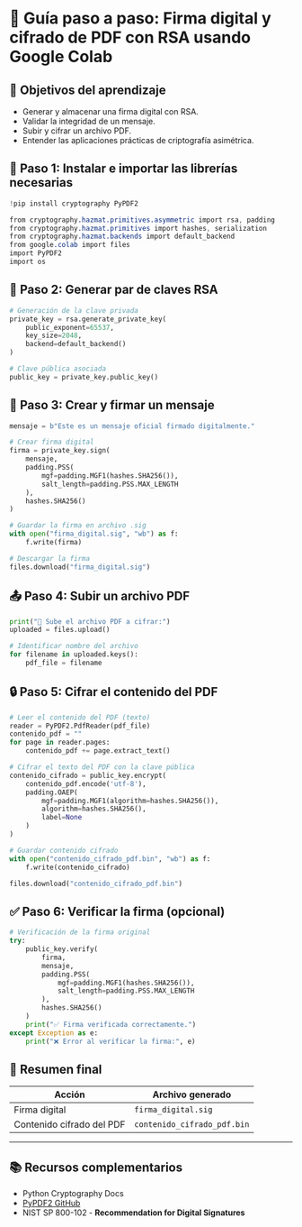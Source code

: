 # 🧾 **Guía paso a paso: Firma digital y cifrado de PDF con RSA usando Google Colab**

## 🎯 **Objetivos del aprendizaje**

- Generar y almacenar una firma digital con RSA.
- Validar la integridad de un mensaje.
- Subir y cifrar un archivo PDF.
- Entender las aplicaciones prácticas de criptografía asimétrica.

## 🔧 **Paso 1: Instalar e importar las librerías necesarias**

```python
!pip install cryptography PyPDF2
```

```css
from cryptography.hazmat.primitives.asymmetric import rsa, padding
from cryptography.hazmat.primitives import hashes, serialization
from cryptography.hazmat.backends import default_backend
from google.colab import files
import PyPDF2
import os
```

## 🔐 **Paso 2: Generar par de claves RSA**

```python
# Generación de la clave privada
private_key = rsa.generate_private_key(
    public_exponent=65537,
    key_size=2048,
    backend=default_backend()
)

# Clave pública asociada
public_key = private_key.public_key()
```

## 🧾 **Paso 3: Crear y firmar un mensaje**

```python
mensaje = b"Este es un mensaje oficial firmado digitalmente."

# Crear firma digital
firma = private_key.sign(
    mensaje,
    padding.PSS(
        mgf=padding.MGF1(hashes.SHA256()),
        salt_length=padding.PSS.MAX_LENGTH
    ),
    hashes.SHA256()
)

# Guardar la firma en archivo .sig
with open("firma_digital.sig", "wb") as f:
    f.write(firma)

# Descargar la firma
files.download("firma_digital.sig")
```

## 📤 **Paso 4: Subir un archivo PDF**

```python
print("📎 Sube el archivo PDF a cifrar:")
uploaded = files.upload()

# Identificar nombre del archivo
for filename in uploaded.keys():
    pdf_file = filename
```

## 🔒 **Paso 5: Cifrar el contenido del PDF**

```python
# Leer el contenido del PDF (texto)
reader = PyPDF2.PdfReader(pdf_file)
contenido_pdf = ""
for page in reader.pages:
    contenido_pdf += page.extract_text()

# Cifrar el texto del PDF con la clave pública
contenido_cifrado = public_key.encrypt(
    contenido_pdf.encode('utf-8'),
    padding.OAEP(
        mgf=padding.MGF1(algorithm=hashes.SHA256()),
        algorithm=hashes.SHA256(),
        label=None
    )
)

# Guardar contenido cifrado
with open("contenido_cifrado_pdf.bin", "wb") as f:
    f.write(contenido_cifrado)

files.download("contenido_cifrado_pdf.bin")
```

## ✅ **Paso 6: Verificar la firma (opcional)**

```python
# Verificación de la firma original
try:
    public_key.verify(
        firma,
        mensaje,
        padding.PSS(
            mgf=padding.MGF1(hashes.SHA256()),
            salt_length=padding.PSS.MAX_LENGTH
        ),
        hashes.SHA256()
    )
    print("✅ Firma verificada correctamente.")
except Exception as e:
    print("❌ Error al verificar la firma:", e)
```

## 📌 **Resumen final**

| Acción                    | Archivo generado            |
| ------------------------- | --------------------------- |
| Firma digital             | `firma_digital.sig`         |
| Contenido cifrado del PDF | `contenido_cifrado_pdf.bin` |



------

## 📚 **Recursos complementarios**

- Python Cryptography Docs
- [PyPDF2 GitHub](https://github.com/py-pdf/pypdf)
- NIST SP 800-102 - **Recommendation for Digital Signatures**